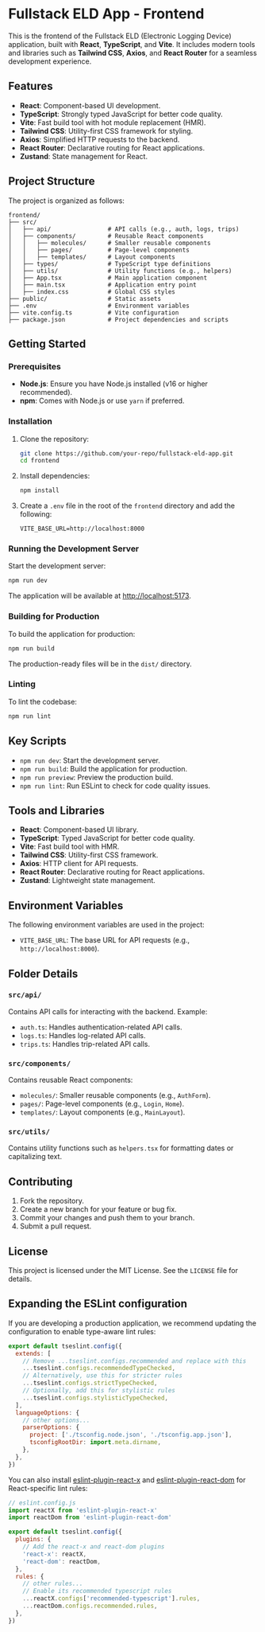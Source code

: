 # Fullstack ELD App - Frontend

This is the frontend of the Fullstack ELD (Electronic Logging Device) application, built with **React**, **TypeScript**, and **Vite**. It includes modern tools and libraries such as **Tailwind CSS**, **Axios**, and **React Router** for a seamless development experience.

## Features

- **React**: Component-based UI development.
- **TypeScript**: Strongly typed JavaScript for better code quality.
- **Vite**: Fast build tool with hot module replacement (HMR).
- **Tailwind CSS**: Utility-first CSS framework for styling.
- **Axios**: Simplified HTTP requests to the backend.
- **React Router**: Declarative routing for React applications.
- **Zustand**: State management for React.

## Project Structure

The project is organized as follows:

```
frontend/
├── src/
│   ├── api/                # API calls (e.g., auth, logs, trips)
│   ├── components/         # Reusable React components
│   │   ├── molecules/      # Smaller reusable components
│   │   ├── pages/          # Page-level components
│   │   ├── templates/      # Layout components
│   ├── types/              # TypeScript type definitions
│   ├── utils/              # Utility functions (e.g., helpers)
│   ├── App.tsx             # Main application component
│   ├── main.tsx            # Application entry point
│   ├── index.css           # Global CSS styles
├── public/                 # Static assets
├── .env                    # Environment variables
├── vite.config.ts          # Vite configuration
├── package.json            # Project dependencies and scripts
```

## Getting Started

### Prerequisites

- **Node.js**: Ensure you have Node.js installed (v16 or higher recommended).
- **npm**: Comes with Node.js or use `yarn` if preferred.

### Installation

1. Clone the repository:

   ```sh
   git clone https://github.com/your-repo/fullstack-eld-app.git
   cd frontend
   ```

2. Install dependencies:

   ```sh
   npm install
   ```

3. Create a `.env` file in the root of the `frontend` directory and add the following:

   ```env
   VITE_BASE_URL=http://localhost:8000
   ```

### Running the Development Server

Start the development server:

```sh
npm run dev
```

The application will be available at [http://localhost:5173](http://localhost:5173).

### Building for Production

To build the application for production:

```sh
npm run build
```

The production-ready files will be in the `dist/` directory.

### Linting

To lint the codebase:

```sh
npm run lint
```

## Key Scripts

- `npm run dev`: Start the development server.
- `npm run build`: Build the application for production.
- `npm run preview`: Preview the production build.
- `npm run lint`: Run ESLint to check for code quality issues.

## Tools and Libraries

- **React**: Component-based UI library.
- **TypeScript**: Typed JavaScript for better code quality.
- **Vite**: Fast build tool with HMR.
- **Tailwind CSS**: Utility-first CSS framework.
- **Axios**: HTTP client for API requests.
- **React Router**: Declarative routing for React applications.
- **Zustand**: Lightweight state management.

## Environment Variables

The following environment variables are used in the project:

- `VITE_BASE_URL`: The base URL for API requests (e.g., `http://localhost:8000`).

## Folder Details

### `src/api/`

Contains API calls for interacting with the backend. Example:

- `auth.ts`: Handles authentication-related API calls.
- `logs.ts`: Handles log-related API calls.
- `trips.ts`: Handles trip-related API calls.

### `src/components/`

Contains reusable React components:

- `molecules/`: Smaller reusable components (e.g., `AuthForm`).
- `pages/`: Page-level components (e.g., `Login`, `Home`).
- `templates/`: Layout components (e.g., `MainLayout`).

### `src/utils/`

Contains utility functions such as `helpers.tsx` for formatting dates or capitalizing text.

## Contributing

1. Fork the repository.
2. Create a new branch for your feature or bug fix.
3. Commit your changes and push them to your branch.
4. Submit a pull request.

## License

This project is licensed under the MIT License. See the `LICENSE` file for details.

## Expanding the ESLint configuration

If you are developing a production application, we recommend updating the configuration to enable type-aware lint rules:

```js
export default tseslint.config({
  extends: [
    // Remove ...tseslint.configs.recommended and replace with this
    ...tseslint.configs.recommendedTypeChecked,
    // Alternatively, use this for stricter rules
    ...tseslint.configs.strictTypeChecked,
    // Optionally, add this for stylistic rules
    ...tseslint.configs.stylisticTypeChecked,
  ],
  languageOptions: {
    // other options...
    parserOptions: {
      project: ['./tsconfig.node.json', './tsconfig.app.json'],
      tsconfigRootDir: import.meta.dirname,
    },
  },
})
```

You can also install [eslint-plugin-react-x](https://github.com/Rel1cx/eslint-react/tree/main/packages/plugins/eslint-plugin-react-x) and [eslint-plugin-react-dom](https://github.com/Rel1cx/eslint-react/tree/main/packages/plugins/eslint-plugin-react-dom) for React-specific lint rules:

```js
// eslint.config.js
import reactX from 'eslint-plugin-react-x'
import reactDom from 'eslint-plugin-react-dom'

export default tseslint.config({
  plugins: {
    // Add the react-x and react-dom plugins
    'react-x': reactX,
    'react-dom': reactDom,
  },
  rules: {
    // other rules...
    // Enable its recommended typescript rules
    ...reactX.configs['recommended-typescript'].rules,
    ...reactDom.configs.recommended.rules,
  },
})
```
